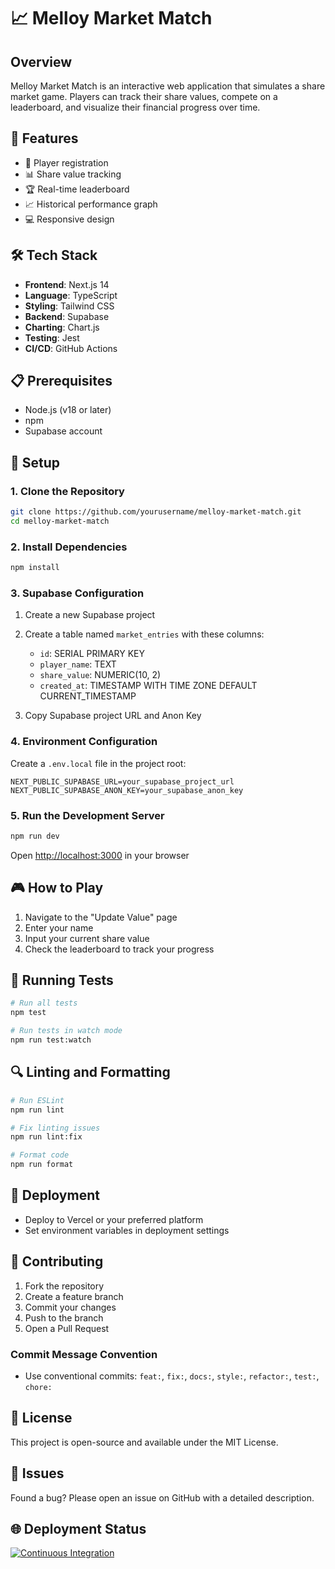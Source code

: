 # 📈 Melloy Market Match

## Overview

Melloy Market Match is an interactive web application that simulates a share market game. Players can track their share values, compete on a leaderboard, and visualize their financial progress over time.

## 🌟 Features

- 🏁 Player registration
- 📊 Share value tracking
- 🏆 Real-time leaderboard
- 📈 Historical performance graph
- 💻 Responsive design

## 🛠 Tech Stack

- **Frontend**: Next.js 14
- **Language**: TypeScript
- **Styling**: Tailwind CSS
- **Backend**: Supabase
- **Charting**: Chart.js
- **Testing**: Jest
- **CI/CD**: GitHub Actions

## 📋 Prerequisites

- Node.js (v18 or later)
- npm
- Supabase account

## 🚀 Setup

### 1. Clone the Repository

```bash
git clone https://github.com/yourusername/melloy-market-match.git
cd melloy-market-match
```

### 2. Install Dependencies

```bash
npm install
```

### 3. Supabase Configuration

1. Create a new Supabase project
2. Create a table named `market_entries` with these columns:
   - `id`: SERIAL PRIMARY KEY
   - `player_name`: TEXT
   - `share_value`: NUMERIC(10, 2)
   - `created_at`: TIMESTAMP WITH TIME ZONE DEFAULT CURRENT_TIMESTAMP

3. Copy Supabase project URL and Anon Key

### 4. Environment Configuration

Create a `.env.local` file in the project root:

```
NEXT_PUBLIC_SUPABASE_URL=your_supabase_project_url
NEXT_PUBLIC_SUPABASE_ANON_KEY=your_supabase_anon_key
```

### 5. Run the Development Server

```bash
npm run dev
```

Open [http://localhost:3000](http://localhost:3000) in your browser

## 🎮 How to Play

1. Navigate to the "Update Value" page
2. Enter your name
3. Input your current share value
4. Check the leaderboard to track your progress

## 🧪 Running Tests

```bash
# Run all tests
npm test

# Run tests in watch mode
npm run test:watch
```

## 🔍 Linting and Formatting

```bash
# Run ESLint
npm run lint

# Fix linting issues
npm run lint:fix

# Format code
npm run format
```

## 🚢 Deployment

- Deploy to Vercel or your preferred platform
- Set environment variables in deployment settings

## 🤝 Contributing

1. Fork the repository
2. Create a feature branch
3. Commit your changes
4. Push to the branch
5. Open a Pull Request

### Commit Message Convention

- Use conventional commits: `feat:`, `fix:`, `docs:`, `style:`, `refactor:`, `test:`, `chore:`

## 📄 License

This project is open-source and available under the MIT License.

## 🐛 Issues

Found a bug? Please open an issue on GitHub with a detailed description.

## 🌐 Deployment Status

[![Continuous Integration](https://github.com/yourusername/melloy-market-match/actions/workflows/ci.yml/badge.svg)](https://github.com/yourusername/melloy-market-match/actions/workflows/ci.yml)
